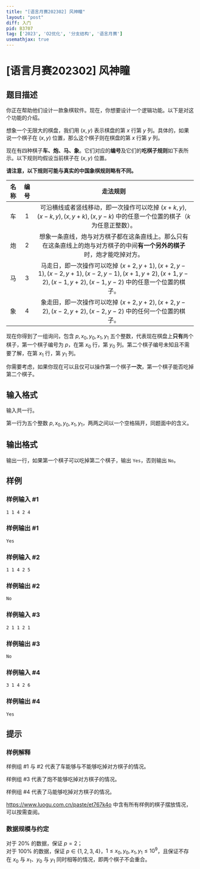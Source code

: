 ```yaml
---
title: "[语言月赛202302] 风神瞳"
layout: "post"
diff: 入门
pid: B3707
tag: ['2023', 'O2优化', '分支结构', '语言月赛']
usemathjax: true
---
```


# [语言月赛202302] 风神瞳
## 题目描述

你正在帮助他们设计一款象棋软件。现在，你想要设计一个逻辑功能。以下是对这个功能的介绍。

想象一个无限大的棋盘，我们用 $(x, y)$ 表示棋盘的第 $x$ 行第 $y$ 列。具体的，如果说一个棋子在 $(x, y)$ 位置，那么这个棋子则在棋盘的第 $x$ 行第 $y$ 列。

现在有四种棋子**车、炮、马、象**。它们对应的**编号**及它们的**吃棋子规则**如下表所示。以下规则均假设当前棋子在 $(x, y)$ 位置。

**请注意，以下规则可能与真实的中国象棋规则略有不同。**

| 名称 | 编号 | 走法规则 |
| :----------: | :----------: | :----------: |
| 车 | $1$ | 可沿横线或者竖线移动，即一次操作可以吃掉 $(x + k, y), (x - k, y), (x, y + k), (x, y - k)$ 中的任意一个位置的棋子（$k$ 为任意正整数）。 |
| 炮 | $2$ | 想象一条直线，炮与对方棋子都在这条直线上。那么只有在这条直线上的炮与对方棋子的中间**有一个另外的棋子**时，炮才能吃掉对方。 |
| 马 | $3$ | 马走日，即一次操作可以吃掉 $(x + 2, y + 1), (x + 2, y - 1), (x - 2, y + 1), (x - 2, y - 1), (x + 1, y + 2), (x + 1, y - 2), (x - 1, y + 2), (x - 1, y - 2)$ 中的任意一个位置的棋子。 |
| 象 | $4$ | 象走田，即一次操作可以吃掉 $(x + 2, y + 2), (x + 2, y - 2), (x - 2, y + 2), (x - 2, y - 2)$ 中的任何一个位置的棋子。 |

现在你得到了一组询问，包含 $p, x _ 0, y _ 0, x _ 1, y _ 1$ 五个整数，代表现在棋盘上**只有**两个棋子，第一个棋子编号为 $p$，在第 $x _ 0$ 行，第 $y _ 0$ 列。第二个棋子编号未知且不需要了解，在第 $x _ 1$ 行，第 $y _ 1$ 列。

你需要考虑，如果你现在可以且仅可以操作第一个棋子**一次**，第一个棋子能否吃掉第二个棋子。
## 输入格式

输入共一行。

第一行为五个整数 $p, x _ 0, y _ 0, x _ 1, y _ 1$，两两之间以一个空格隔开，同题面中的含义。

## 输出格式

输出一行，如果第一个棋子可以吃掉第二个棋子，输出 `Yes`，否则输出 `No`。
## 样例

### 样例输入 #1
```
1 1 4 2 4
```
### 样例输出 #1
```
Yes
```
### 样例输入 #2
```
1 1 4 2 5
```
### 样例输出 #2
```
No
```
### 样例输入 #3
```
2 1 1 2 1
```
### 样例输出 #3
```
No
```
### 样例输入 #4
```
3 1 4 2 6
```
### 样例输出 #4
```
Yes
```
## 提示

### 样例解释

样例组 #1 与 #2 代表了车能够与不能够吃掉对方棋子的情况。

样例组 #3 代表了炮不能够吃掉对方棋子的情况。

样例组 #4 代表了马能够吃掉对方棋子的情况。


<https://www.luogu.com.cn/paste/et767k4o> 中含有所有样例的棋子摆放情况，可以按需查阅。

### 数据规模与约定

对于 $20\%$ 的数据，保证 $p = 2$；  
对于 $100\%$ 的数据，保证 $p \in \{1, 2, 3, 4\}$，$1 \leq x _ 0, y _ 0, x _ 1, y _ 1 \leq 10 ^ 9$，且保证不存在 $x _ 0$ 与 $x _ 1$、$y _ 0$ 与 $y _ 1$ 同时相等的情况，即两个棋子不会重合。
